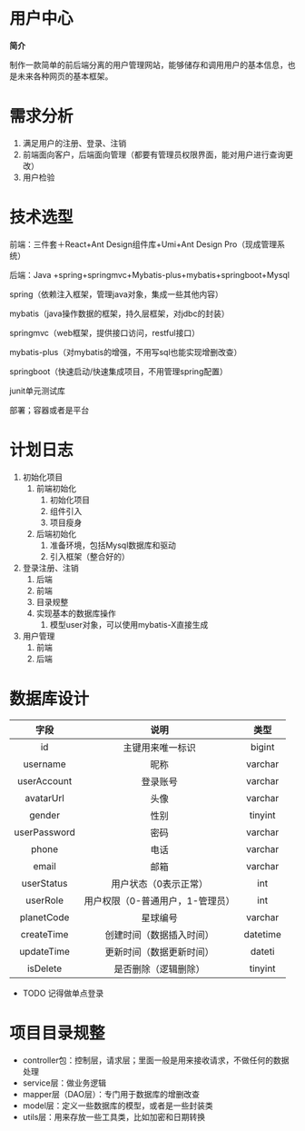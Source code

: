 # **用户中心**

**简介**

制作一款简单的前后端分离的用户管理网站，能够储存和调用用户的基本信息，也是未来各种网页的基本框架。

# 需求分析

1. 满足用户的注册、登录、注销
2. 前端面向客户，后端面向管理（都要有管理员权限界面，能对用户进行查询更改）
3. 用户检验

# 技术选型

前端：三件套＋React+Ant Design组件库+Umi+Ant Design Pro（现成管理系统）

后端：Java +spring+springmvc+Mybatis-plus+mybatis+springboot+Mysql

spring（依赖注入框架，管理java对象，集成一些其他内容）

mybatis（java操作数据的框架，持久层框架，对jdbc的封装）

springmvc（web框架，提供接口访问，restful接口）

mybatis-plus（对mybatis的增强，不用写sql也能实现增删改查）

springboot（快速启动/快速集成项目，不用管理spring配置）

junit单元测试库

部署；容器或者是平台

# 计划日志

1. 初始化项目
   1. 前端初始化
      1. 初始化项目
      2. 组件引入
      3. 项目瘦身
   2. 后端初始化
      1. 准备环境，包括Mysql数据库和驱动
      2. 引入框架（整合好的）
2. 登录注册、注销
   1. 后端
   2. 前端
   3. 目录规整
   4. 实现基本的数据库操作
      1. 模型user对象，可以使用mybatis-X直接生成
3. 用户管理
   1. 前端
   2. 后端

# 数据库设计

|     字段     |               说明               |   类型   |
| :----------: | :------------------------------: | :------: |
|      id      |         主键用来唯一标识         |  bigint  |
|   username   |               昵称               | varchar  |
| userAccount  |             登录账号             | varchar  |
|  avatarUrl   |               头像               | varchar  |
|    gender    |               性别               | tinyint  |
| userPassword |               密码               | varchar  |
|    phone     |               电话               | varchar  |
|    email     |               邮箱               | varchar  |
|  userStatus  |      用户状态（0表示正常）       |   int    |
|   userRole   | 用户权限（0-普通用户，1-管理员） |   int    |
|  planetCode  |             星球编号             | varchar  |
|  createTime  |     创建时间（数据插入时间）     | datetime |
|  updateTime  |     更新时间（数据更新时间）     |  dateti  |
|   isDelete   |       是否删除（逻辑删除）       | tinyint  |



* TODO 记得做单点登录

# 项目目录规整

* controller包：控制层，请求层；里面一般是用来接收请求，不做任何的数据处理 
* service层：做业务逻辑
* mapper层（DAO层）：专门用于数据库的增删改查
* model层：定义一些数据库的模型，或者是一些封装类
* utils层：用来存放一些工具类，比如加密和日期转换
